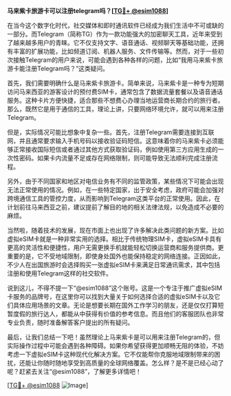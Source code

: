 **马来紫卡旅游卡可以注册telegram吗？[[TG💪+ @esim1088](https://t.me/s/esim1088)]**

在当今这个数字化时代，社交媒体和即时通讯软件已经成为我们生活中不可或缺的一部分。而Telegram（简称TG）作为一款功能强大的加密聊天工具，近年来受到了越来越多用户的青睐。它不仅支持文字、语音通话、视频聊天等基础功能，还拥有丰富的扩展功能，比如频道订阅、机器人服务、文件传输等。然而，对于一些初次接触Telegram的用户来说，可能会遇到各种各样的问题，比如“我用马来紫卡旅游卡能注册Telegram吗？”这类疑问。

首先，我们需要明确什么是马来紫卡旅游卡。简单来说，马来紫卡是一种专为短期访问马来西亚的游客设计的预付费SIM卡，通常包含了数据流量套餐以及语音通话服务。这种卡片方便快捷，适合那些不想费心办理当地运营商长期合约的旅行者。那么，既然它是用于通信的工具，理论上讲，只要网络环境允许，就可以用来注册Telegram。

但是，实际情况可能比想象中复杂一些。首先，注册Telegram需要连接到互联网，并且通常要求输入手机号码以接收验证码短信。这意味着你的马来紫卡必须能够正常接收国际短信或者通过其他方式获取验证码，例如使用第三方应用生成的一次性密码。如果卡内流量不足或存在网络限制，则可能导致无法顺利完成注册流程。

另外，由于不同国家和地区对电信业务有不同的监管政策，某些情况下可能会出现无法正常使用的情况。例如，在一些特定国家，出于安全考虑，政府可能会加强对跨境通信工具的管控力度，从而影响到Telegram这类平台的正常使用。因此，在计划前往马来西亚之前，建议提前了解目的地的相关法律法规，以免造成不必要的麻烦。

当然啦，随着技术的发展，现在市面上也出现了许多解决此类问题的新方案。比如虚拟eSIM卡就是一种非常实用的选择。相比于传统物理SIM卡，虚拟eSIM卡具有更高的灵活性和便捷性，用户无需更换手机就能轻松切换运营商和服务提供商。更重要的是，它不受地域限制，即使身处国外也能保持稳定的网络连接。正因如此，不少人在出国旅游时会选择购买一张虚拟eSIM卡来满足日常通讯需求，其中包括注册和使用Telegram这样的社交软件。

说到这儿，不得不提一下“@esim1088”这个账号。这是一个专注于推广虚拟eSIM卡服务的品牌号，在这里你可以找到大量关于如何选择合适的虚拟eSIM卡以及它们具体应用场景的文章。无论是想要长期在国外工作学习的朋友，还是仅仅打算短暂度假的旅行达人，都能从中获得有价值的参考信息。而且他们的客服团队也非常专业负责，随时准备解答客户提出的所有疑问。

最后，让我们总结一下吧！虽然理论上马来紫卡是可以用来注册Telegram的，但实际操作过程中可能会遇到各种障碍。如果你希望获得更加顺畅无阻的体验，不妨考虑一下虚拟eSIM卡这种现代化解决方案。它不仅能帮你克服地域限制带来的困扰，还能让你随时随地享受到高质量的全球网络覆盖。怎么样？是不是已经心动了呢？赶紧去关注“@esim1088”，了解更多详情吧！

[[TG💪+ @esim1088](https://t.me/s/esim1088) ![Image](https://i.postimg.cc/4NQfJmqS/Snipaste-2025-05-13-00-14-12.png)]